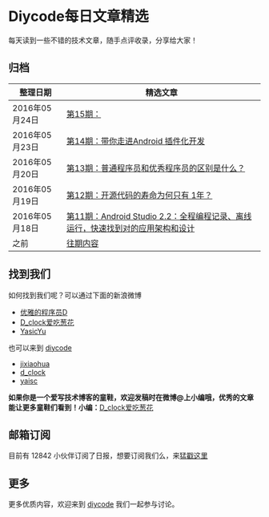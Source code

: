 # Diycode每日文章精选

每天读到一些不错的技术文章，随手点评收录，分享给大家！

## 归档

|	整理日期	|	精选文章	|
|--------|------|
| 2016年05月24日	|	[第15期：](20160524.md) 	|
| 2016年05月23日	|	[第14期：带你走进Android 插件化开发](20160523.md) 	|
| 2016年05月20日	|	[第13期：普通程序员和优秀程序员的区别是什么？](20160520.md) 	|
| 2016年05月19日	|	[第12期：开源代码的寿命为何只有 1年？](20160519.md) 	|
| 2016年05月18日	|	[第11期：Android Studio 2.2：全程编程记录、离线运行，快速找到对的应用架构和设计](20160518.md) 	|
| 之前	|	[往期内容](past/) 	|

## 找到我们

如何找到我们呢？可以通过下面的新浪微博

- [优雅的程序员D](http://weibo.com/u/5891258264?topnav=1&wvr=6&topsug=1&is_all=1)
- [D_clock爱吃葱花](http://weibo.com/2480694892/profile?rightmod=1&wvr=6&mod=personinfo&is_all=1)
- [YasicYu](http://weibo.com/3917305697/profile?rightmod=1&wvr=6&mod=personinfo&is_all=1)

也可以来到 [diycode](http://diycode.cc/)

- [jixiaohua](http://diycode.cc/jixiaohua)
- [d_clock](http://diycode.cc/d_clock)
- [yaisc](http://diycode.cc/yasic)

**如果你是一个爱写技术博客的童鞋，欢迎发稿时在微博@上小编哦，优秀的文章能让更多童鞋们看到！小编：**[D_clock爱吃葱花](http://weibo.com/2480694892/profile?rightmod=1&wvr=6&mod=personinfo&is_all=1)

## 邮箱订阅

目前有 12842 小伙伴订阅了日报，想要订阅我们么，来[猛戳这里](http://list.qq.com/cgi-bin/qf_invite?id=d469993d2c888e971c0fbb2309c4d84256968386b126b967)

## 更多

更多优质内容，欢迎来到 [diycode](http://diycode.cc/) 我们一起参与讨论。
